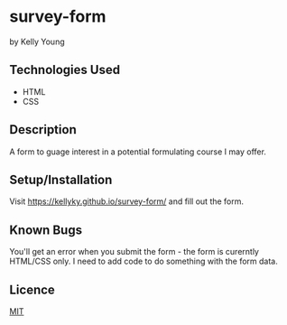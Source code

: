 # survey-form 
by Kelly Young

## Technologies Used
* HTML
* CSS

## Description
A form to guage interest in a potential formulating course I may offer. 

## Setup/Installation 
Visit https://kellyky.github.io/survey-form/ and fill out the form. 

## Known Bugs
You'll get an error when you submit the form - the form is curerntly HTML/CSS only. I need to add code to do something with the form data. 

## Licence
[MIT](https://choosealicense.com/licenses/mit/)
